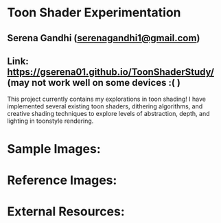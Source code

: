 # Toon Shader Experimentation

## Serena Gandhi (serenagandhi1@gmail.com)
## Link: https://gserena01.github.io/ToonShaderStudy/ (may not work well on some devices :(   )

This project currently contains my explorations in toon shading! I have implemented several existing toon shaders, dithering algorithms, and creative shading techniques to explore levels of abstraction, depth, and lighting in toonstyle rendering.

# Sample Images:


# Reference Images:



# External Resources:
